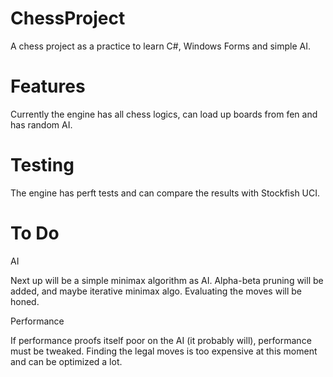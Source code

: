 # ChessProject
A chess project as a practice to learn C#, Windows Forms and simple AI.

# Features
Currently the engine has all chess logics, can load up boards from fen and has random AI.

# Testing
The engine has perft tests and can compare the results with Stockfish UCI. 

# To Do

AI

Next up will be a simple minimax algorithm as AI. Alpha-beta pruning will be added, and maybe iterative minimax algo.
Evaluating the moves will be honed.

Performance

If performance proofs itself poor on the AI (it probably will), performance must be tweaked. Finding the legal moves is too expensive at this moment and can be optimized a lot.
